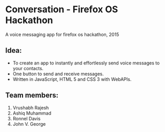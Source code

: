 # Conversation - Firefox OS Hackathon
A voice messaging app for firefox os hackathon, 2015

Idea:
----

- To create an app to instantly and effortlessly send voice messages to your contacts.
- One button to send and receive messages.
- Written in JavaScript, HTML 5 and CSS 3 with WebAPIs.

Team members:
-------------

1. Vrushabh Rajesh
2. Ashiq Muhammad
3. Ronnel Davis
4. John V. George
